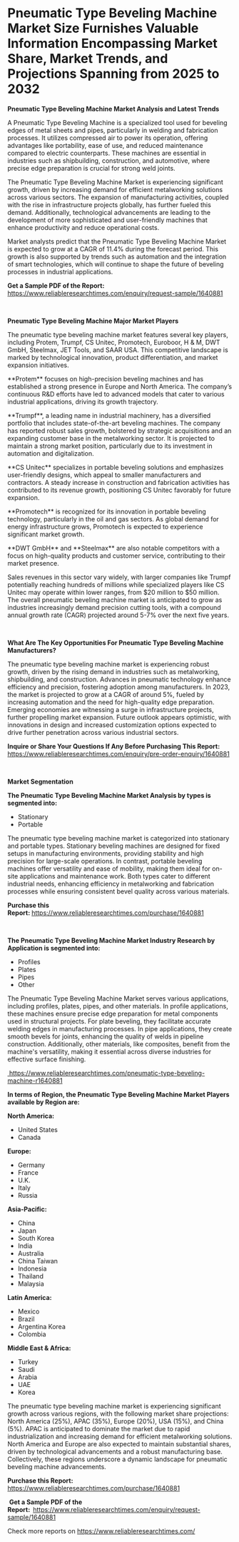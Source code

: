 <p><h1>Pneumatic Type Beveling Machine Market Size Furnishes Valuable Information Encompassing Market Share, Market Trends, and Projections Spanning from 2025 to 2032</h1></p><p><strong>Pneumatic Type Beveling Machine Market Analysis and Latest Trends</strong></p>
<p><p>A Pneumatic Type Beveling Machine is a specialized tool used for beveling edges of metal sheets and pipes, particularly in welding and fabrication processes. It utilizes compressed air to power its operation, offering advantages like portability, ease of use, and reduced maintenance compared to electric counterparts. These machines are essential in industries such as shipbuilding, construction, and automotive, where precise edge preparation is crucial for strong weld joints.</p><p>The Pneumatic Type Beveling Machine Market is experiencing significant growth, driven by increasing demand for efficient metalworking solutions across various sectors. The expansion of manufacturing activities, coupled with the rise in infrastructure projects globally, has further fueled this demand. Additionally, technological advancements are leading to the development of more sophisticated and user-friendly machines that enhance productivity and reduce operational costs. </p><p>Market analysts predict that the Pneumatic Type Beveling Machine Market is expected to grow at a CAGR of 11.4% during the forecast period. This growth is also supported by trends such as automation and the integration of smart technologies, which will continue to shape the future of beveling processes in industrial applications.</p></p>
<p><strong>Get a Sample PDF of the Report:&nbsp;</strong> <a href="https://www.reliableresearchtimes.com/enquiry/request-sample/1640881?utm_campaign=2197&utm_medium=2&utm_source=Github&utm_content=ia&utm_term=27022025&utm_id=pneumatic-type-beveling-machine">https://www.reliableresearchtimes.com/enquiry/request-sample/1640881</a></p>
<p>&nbsp;</p>
<p><strong>Pneumatic Type Beveling Machine Major Market Players</strong></p>
<p><p>The pneumatic type beveling machine market features several key players, including Protem, Trumpf, CS Unitec, Promotech, Euroboor, H & M, DWT GmbH, Steelmax, JET Tools, and SAAR USA. This competitive landscape is marked by technological innovation, product differentiation, and market expansion initiatives.</p><p>**Protem** focuses on high-precision beveling machines and has established a strong presence in Europe and North America. The company’s continuous R&D efforts have led to advanced models that cater to various industrial applications, driving its growth trajectory.</p><p>**Trumpf**, a leading name in industrial machinery, has a diversified portfolio that includes state-of-the-art beveling machines. The company has reported robust sales growth, bolstered by strategic acquisitions and an expanding customer base in the metalworking sector. It is projected to maintain a strong market position, particularly due to its investment in automation and digitalization.</p><p>**CS Unitec** specializes in portable beveling solutions and emphasizes user-friendly designs, which appeal to smaller manufacturers and contractors. A steady increase in construction and fabrication activities has contributed to its revenue growth, positioning CS Unitec favorably for future expansion.</p><p>**Promotech** is recognized for its innovation in portable beveling technology, particularly in the oil and gas sectors. As global demand for energy infrastructure grows, Promotech is expected to experience significant market growth.</p><p>**DWT GmbH** and **Steelmax** are also notable competitors with a focus on high-quality products and customer service, contributing to their market presence.</p><p>Sales revenues in this sector vary widely, with larger companies like Trumpf potentially reaching hundreds of millions while specialized players like CS Unitec may operate within lower ranges, from $20 million to $50 million. The overall pneumatic beveling machine market is anticipated to grow as industries increasingly demand precision cutting tools, with a compound annual growth rate (CAGR) projected around 5-7% over the next five years.</p></p>
<p>&nbsp;</p>
<p><strong>What Are The Key Opportunities For Pneumatic Type Beveling Machine Manufacturers?</strong></p>
<p><p>The pneumatic type beveling machine market is experiencing robust growth, driven by the rising demand in industries such as metalworking, shipbuilding, and construction. Advances in pneumatic technology enhance efficiency and precision, fostering adoption among manufacturers. In 2023, the market is projected to grow at a CAGR of around 5%, fueled by increasing automation and the need for high-quality edge preparation. Emerging economies are witnessing a surge in infrastructure projects, further propelling market expansion. Future outlook appears optimistic, with innovations in design and increased customization options expected to drive further penetration across various industrial sectors.</p></p>
<p><strong>Inquire or Share Your Questions If Any Before Purchasing This Report:</strong> <a href="https://www.reliableresearchtimes.com/enquiry/pre-order-enquiry/1640881?utm_campaign=2197&utm_medium=2&utm_source=Github&utm_content=ia&utm_term=27022025&utm_id=pneumatic-type-beveling-machine">https://www.reliableresearchtimes.com/enquiry/pre-order-enquiry/1640881</a></p>
<p>&nbsp;</p>
<p><strong>Market Segmentation</strong></p>
<p><strong>The Pneumatic Type Beveling Machine Market Analysis by types is segmented into:</strong></p>
<p><ul><li>Stationary</li><li>Portable</li></ul></p>
<p><p>The pneumatic type beveling machine market is categorized into stationary and portable types. Stationary beveling machines are designed for fixed setups in manufacturing environments, providing stability and high precision for large-scale operations. In contrast, portable beveling machines offer versatility and ease of mobility, making them ideal for on-site applications and maintenance work. Both types cater to different industrial needs, enhancing efficiency in metalworking and fabrication processes while ensuring consistent bevel quality across various materials.</p></p>
<p><strong>Purchase this Report:&nbsp;</strong><a href="https://www.reliableresearchtimes.com/purchase/1640881?utm_campaign=2197&utm_medium=2&utm_source=Github&utm_content=ia&utm_term=27022025&utm_id=pneumatic-type-beveling-machine">https://www.reliableresearchtimes.com/purchase/1640881</a></p>
<p>&nbsp;</p>
<p><strong>The Pneumatic Type Beveling Machine Market Industry Research by Application is segmented into:</strong></p>
<p><ul><li>Profiles</li><li>Plates</li><li>Pipes</li><li>Other</li></ul></p>
<p><p>The Pneumatic Type Beveling Machine Market serves various applications, including profiles, plates, pipes, and other materials. In profile applications, these machines ensure precise edge preparation for metal components used in structural projects. For plate beveling, they facilitate accurate welding edges in manufacturing processes. In pipe applications, they create smooth bevels for joints, enhancing the quality of welds in pipeline construction. Additionally, other materials, like composites, benefit from the machine's versatility, making it essential across diverse industries for effective surface finishing.</p></p>
<p><a href="https://www.reliableresearchtimes.com/pneumatic-type-beveling-machine-r1640881?utm_campaign=2197&utm_medium=2&utm_source=Github&utm_content=ia&utm_term=27022025&utm_id=pneumatic-type-beveling-machine">&nbsp;https://www.reliableresearchtimes.com/pneumatic-type-beveling-machine-r1640881</a></p>
<p><strong>In terms of Region, the Pneumatic Type Beveling Machine Market Players available by Region are:</strong></p>
<p>
    <p> <strong> North America: </strong>
        <ul>
            <li>United States</li>
            <li>Canada</li>
        </ul>
        </p> 
    <p> <strong> Europe: </strong>
        <ul>
            <li>Germany</li>
            <li>France</li>
            <li>U.K.</li>
            <li>Italy</li>
            <li>Russia</li>
        </ul>
        </p> 
    <p> <strong> Asia-Pacific: </strong>
        <ul>
            <li>China</li>
            <li>Japan</li>
            <li>South Korea</li>
            <li>India</li>
            <li>Australia</li>
            <li>China Taiwan</li>
            <li>Indonesia</li>
            <li>Thailand</li>
            <li>Malaysia</li>
        </ul>
        </p> 
    <p> <strong> Latin America: </strong>
        <ul>
            <li>Mexico</li>
            <li>Brazil</li>
            <li>Argentina Korea</li>
            <li>Colombia</li>
        </ul>
        </p> 
    <p> <strong> Middle East & Africa: </strong>
        <ul>
            <li>Turkey</li>
            <li>Saudi</li>
            <li>Arabia</li>
            <li>UAE</li>
            <li>Korea</li>
        </ul>
    </p>
    </p>
<p><p>The pneumatic type beveling machine market is experiencing significant growth across various regions, with the following market share projections: North America (25%), APAC (35%), Europe (20%), USA (15%), and China (5%). APAC is anticipated to dominate the market due to rapid industrialization and increasing demand for efficient metalworking solutions. North America and Europe are also expected to maintain substantial shares, driven by technological advancements and a robust manufacturing base. Collectively, these regions underscore a dynamic landscape for pneumatic beveling machine advancements.</p></p>
<p><strong>Purchase this Report: </strong><a href="https://www.reliableresearchtimes.com/purchase/1640881?utm_campaign=2197&utm_medium=2&utm_source=Github&utm_content=ia&utm_term=27022025&utm_id=pneumatic-type-beveling-machine">https://www.reliableresearchtimes.com/purchase/1640881</a></p>
<p>&nbsp;<strong>Get a Sample PDF of the Report:&nbsp;&nbsp;</strong><a href="https://www.reliableresearchtimes.com/enquiry/request-sample/1640881?utm_campaign=2197&utm_medium=2&utm_source=Github&utm_content=ia&utm_term=27022025&utm_id=pneumatic-type-beveling-machine">https://www.reliableresearchtimes.com/enquiry/request-sample/1640881</a></p>
<p><strong></strong></p>
<p>Check more reports on <a href="https://www.reliableresearchtimes.com/?utm_campaign=2197&utm_medium=2&utm_source=Github&utm_content=ia&utm_term=27022025&utm_id=pneumatic-type-beveling-machine">https://www.reliableresearchtimes.com/</a></p>